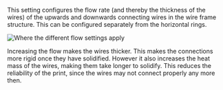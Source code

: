 This setting configures the flow rate (and thereby the thickness of the wires) of the upwards and downwards connecting wires in the wire frame structure. This can be configured separately from the horizontal rings.

![Where the different flow settings apply](../../../articles/images/wireframe_flow.svg)

Increasing the flow makes the wires thicker. This makes the connections more rigid once they have solidified. However it also increases the heat mass of the wires, making them take longer to solidify. This reduces the reliability of the print, since the wires may not connect properly any more then.